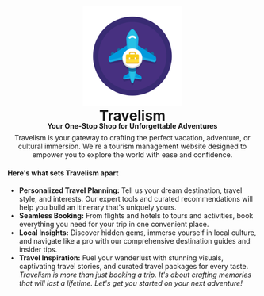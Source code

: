 
<div align="center">
<img src="./public/favicon.svg" width="200px"style="margin:0px;"></div>
<h1 align="center" style="margin:0px;">Travelism</h1>
<h4 align="center" style="margin:-5px 0px;">Your One-Stop Shop for Unforgettable Adventures</h4>
<p align="center" style="margin:12px 0px;">Travelism is your gateway to crafting the perfect vacation, adventure, or cultural immersion. We're a tourism management website designed to empower you to explore the world with ease and confidence.</p>

#### Here's what sets Travelism apart

- **Personalized Travel Planning:** Tell us your dream destination, travel style, and interests. Our expert tools and curated recommendations will help you build an itinerary that's uniquely yours.
- **Seamless Booking:** From flights and hotels to tours and activities, book everything you need for your trip in one convenient place.
- **Local Insights:** Discover hidden gems, immerse yourself in local culture, and navigate like a pro with our comprehensive destination guides and insider tips.
- **Travel Inspiration:** Fuel your wanderlust with stunning visuals, captivating travel stories, and curated travel packages for every taste.
*Travelism is more than just booking a trip. It's about crafting memories that will last a lifetime.  Let's get you started on your next adventure!*
